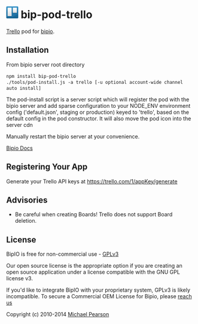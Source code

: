 ![Trello](trello.png) bip-pod-trello
=======

<a href="https://trello.com">Trello</a> pod for [bipio](https://bip.io).  

## Installation

From bipio server root directory

    npm install bip-pod-trello
    ./tools/pod-install.js -a trello [-u optional account-wide channel auto install]

The pod-install script is a server script which will register the pod with the bipio server and add sparse
configuration to your NODE_ENV environment config ('default.json', staging or production)
keyed to 'trello', based on the default config in the pod constructor.  It will also move the
pod icon into the server cdn

Manually restart the bipio server at your convenience.

[Bipio Docs](https://bip.io/docs/pods/trello)

## Registering Your App

Generate your Trello API keys at <a href="https://trello.com/1/appKey/generate">https://trello.com/1/appKey/generate</a>

## Advisories

 * Be careful when creating Boards!  Trello does not support Board deletion.

## License

BipIO is free for non-commercial use - [GPLv3](http://www.gnu.org/copyleft/gpl.html)

Our open source license is the appropriate option if you are creating an open source application under a license compatible with the GNU GPL license v3. 

If you'd like to integrate BipIO with your proprietary system, GPLv3 is likely incompatible.  To secure a Commercial OEM License for Bipio,
please [reach us](mailto:support@beta.bip.io)


Copyright (c) 2010-2014  [Michael Pearson](https://github.com/mjpearson)
